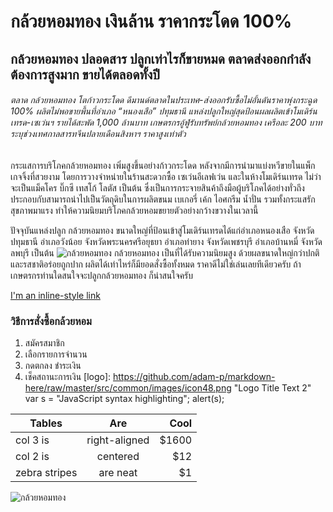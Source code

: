 # กล้วยหอมทอง เงินล้าน ราคากระโดด 100%
## กล้วยหอมทอง ปลอดสาร ปลูกเท่าไรก็ขายหมด ตลาดส่งออกกำลังต้องการสูงมาก ขายได้ตลอดทั้งปี
###### ตลาด กล้วยหอมทอง โตก้าวกระโดด  ดีมานด์ตลาดในประเทศ-ส่งออกรับซื้อไม่อั้นดันราคาพุ่งกระฉูด  100%  ผลิตไม่พอขายพื้นที่อำเภอ  “หนองเสือ” ปทุมธานี  แหล่งปลูกใหญ่สุดป้อนผลผลิตเข้าโมเดิร์นเทรด-เซเว่นฯ  รายได้สะพัด  1,000  ล้านบาท  เกษตรกรอู้ฟู่รับทรัพย์กล้วยหอมทอง เครือละ  200  บาท ระบุช่วงเทศกาลสารทจีนปลายเดือนสิงหาฯ  ราคาสูงเท่าตัว 
กระแสการบริโภคกล้วยหอมทอง  เพิ่มสูงขึ้นอย่างก้าวกระโดด  หลังจากมีการนำมาแบ่งหวีขายในแพ็กเกจจิ้งที่สวยงาม  โดยการวางจำหน่ายในร้านสะดวกซื้อ  เซเว่นอีเลฟเว่น  และในห้างโมเดิร์นเทรด  ไม่ว่าจะเป็นแม็คโคร บิ๊กซี  เทสโก้  โลตัส  เป็นต้น  ซึ่งเป็นการกระจายสินค้าถึงมือผู้บริโภคได้อย่างทั่วถึง  ประกอบกับสามารถนำไปเป็นวัตถุดิบในการผลิตขนม  เบเกอรี่  เค้ก ไอศกรีม  น้ำปั่น  รวมทั้งกระแสรักสุขภาพมาแรง  ทำให้ความนิยมบริโภคกล้วยหอมขยายตัวอย่างกว้างขวางในเวลานี้

ปัจจุบันแหล่งปลูก กล้วยหอมทอง ขนาดใหญ่ที่ป้อนเข้าสู่โมเดิร์นเทรดได้แก่อำเภอหนองเสือ  จังหวัดปทุมธานี  อำเภอวังน้อย  จังหวัดพระนครศรีอยุธยา อำเภอท่ายาง  จังหวัดเพชรบุรี  อำเภอบ้านหมี่  จังหวัดลพบุรี  เป็นต้น
![กล้วยหอมทอง](http://www.prachachat.net/online/2015/08/14399712621439971280l.jpg)
กล้วยหอมทอง  เป็นที่ได้รับความนิยมสูง  ด้วยผลขนาดใหญ่กว่าปกติ  และรสชาติอร่อยถูกปาก  ผลิตได้เท่าไหร่ก็มียอดสั่งซื้อทั้งหมด  ราคาดีไม่ใช่เล่นเลยทีเดียวครับ  ถ้าเกษตรกรท่านใดสนใจจะปลูกกล้วยหอมทอง  ก็น่าสนใจครับ

[I'm an inline-style link](http://bighealthyplant.com/%E0%B8%81%E0%B8%A5%E0%B9%89%E0%B8%A7%E0%B8%A2-%E0%B8%81%E0%B8%B2%E0%B8%A3%E0%B8%9B%E0%B8%A5%E0%B8%B9%E0%B8%81%E0%B8%81%E0%B8%A5%E0%B9%89%E0%B8%A7%E0%B8%A2/%E0%B8%81%E0%B8%A5%E0%B9%89%E0%B8%A7%E0%B8%A2%E0%B8%AB%E0%B8%AD%E0%B8%A1%E0%B8%97%E0%B8%AD%E0%B8%87/)
### วิธีการสั่งซื้อกล้วยหอม
1. สมัครสมาชิก
2. เลือกรายการจำนวน
3. กดตกลง ชำระเงิน
4. เช็คสถานะการเงิน
[logo]: https://github.com/adam-p/markdown-here/raw/master/src/common/images/icon48.png "Logo Title Text 2"
var s = "JavaScript syntax highlighting";
alert(s);

| Tables        | Are           | Cool  |
| ------------- |:-------------:| -----:|
| col 3 is      | right-aligned | $1600 |
| col 2 is      | centered      |   $12 |
| zebra stripes | are neat      |    $1 |
![กล้วยหอมทอง](http://www.quinl.com/productImages/UploadImages/1450263152_560935.jpg)

